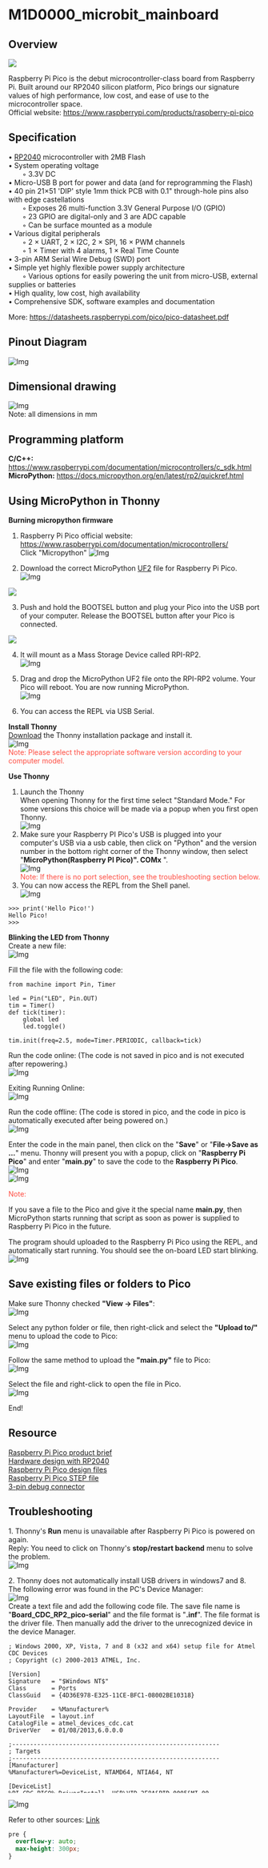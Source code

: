 # M1D0000_microbit_mainboard

## Overview
<img src="../../_static/raspberry/R1D0001_raspberry_pico/1img.jpg" style="zoom:100%">  

Raspberry Pi Pico is the debut microcontroller-class board from Raspberry Pi. Built around our RP2040 silicon platform, Pico brings our signature values of high performance, low cost, and ease of use to the microcontroller space.  
Official website: <https://www.raspberrypi.com/products/raspberry-pi-pico>  

## Specification
• [RP2040](https://datasheets.raspberrypi.com/rp2040/rp2040-datasheet.pdf) microcontroller with 2MB Flash  
• System operating voltage  
&emsp;&emsp;◦ 3.3V DC   
• Micro-USB B port for power and data (and for reprogramming the Flash)  
• 40 pin 21×51 'DIP' style 1mm thick PCB with 0.1" through-hole pins also with edge castellations  
&emsp;&emsp;◦ Exposes 26 multi-function 3.3V General Purpose I/O (GPIO)    
&emsp;&emsp;◦ 23 GPIO are digital-only and 3 are ADC capable  
&emsp;&emsp;◦ Can be surface mounted as a module  
• Various digital peripherals  
&emsp;&emsp;◦ 2 × UART, 2 × I2C, 2 × SPI, 16 × PWM channels  
&emsp;&emsp;◦ 1 × Timer with 4 alarms, 1 × Real Time Counte  
• 3-pin ARM Serial Wire Debug (SWD) port  
• Simple yet highly flexible power supply architecture   
&emsp;&emsp;◦ Various options for easily powering the unit from micro-USB, external supplies or batteries  
• High quality, low cost, high availability   
• Comprehensive SDK, software examples and documentation    

More: <https://datasheets.raspberrypi.com/pico/pico-datasheet.pdf>  

## Pinout Diagram
![Img](../../_static/raspberry/R1D0001_raspberry_pico/2img.png)  

## Dimensional drawing
![Img](../../_static/raspberry/R1D0001_raspberry_pico/3img.png)  
Note: all dimensions in mm  

## Programming platform
**C/C++:** <https://www.raspberrypi.com/documentation/microcontrollers/c_sdk.html>  
**MicroPython:** <https://docs.micropython.org/en/latest/rp2/quickref.html>     

## Using MicroPython in Thonny
**Burning micropython firmware**    
1. Raspberry Pi Pico official website: <https://www.raspberrypi.com/documentation/microcontrollers/>    
Click "Micropython"
![Img](../../_static/raspberry/R1D0001_raspberry_pico/21img.png)

2. Download the correct MicroPython [UF2](https://micropython.org/download/rp2-pico/rp2-pico-latest.uf2) file for Raspberry Pi Pico.  
![Img](../../_static/raspberry/R1D0001_raspberry_pico/22img.png)    
<img src="../../_static/raspberry/R1D0001_raspberry_pico/4img.png" style="zoom:100%">  

3. Push and hold the BOOTSEL button and plug your Pico into the USB port of your computer. Release the BOOTSEL button after your Pico is connected.  
<img src="../../_static/raspberry/R1D0001_raspberry_pico/5img.png" style="zoom:100%">  

4. It will mount as a Mass Storage Device called RPI-RP2.  
![Img](../../_static/raspberry/R1D0001_raspberry_pico/6img.png)    

5. Drag and drop the MicroPython UF2 file onto the RPI-RP2 volume. Your Pico will reboot. You are now running MicroPython.  
![Img](../../_static/raspberry/R1D0001_raspberry_pico/7img.png)    

6. You can access the REPL via USB Serial.  

**Install Thonny**  
[Download](https://thonny.org/) the Thonny installation package and install it.  
![Img](../../_static/raspberry/R1D0001_raspberry_pico/8img.png)      
<span style="color: rgb(255, 76, 65);"> Note: Please select the appropriate software version according to your computer model. </span>    

**Use Thonny**  
1. Launch the Thonny  
When opening Thonny for the first time select "Standard Mode." For some versions this choice will be made via a popup when you first open Thonny.  
![Img](../../_static/raspberry/R1D0001_raspberry_pico/9img.png)  
2. Make sure your Raspberry PI Pico's USB is plugged into your computer's USB via a usb cable, then click on "Python" and the version number in the bottom right corner of the Thonny window, then select "**MicroPython(Raspberry PI Pico)". COMx** ".       
![Img](../../_static/raspberry/R1D0001_raspberry_pico/10img.png)  
<span style="color: rgb(255, 76, 65);">Note: If there is no port selection, see the troubleshooting section below.</span>   
3. You can now access the REPL from the Shell panel.  
![Img](../../_static/raspberry/R1D0001_raspberry_pico/11img.png)  
```MicroPython  
>>> print('Hello Pico!')  
Hello Pico!
>>>
```

**Blinking the LED from Thonny**    
Create a new file:   
![Img](../../_static/raspberry/R1D0001_raspberry_pico/17img.png)      

Fill the file with the following code:      
```MicroPython
from machine import Pin, Timer

led = Pin("LED", Pin.OUT)
tim = Timer()
def tick(timer):
    global led
    led.toggle()

tim.init(freq=2.5, mode=Timer.PERIODIC, callback=tick)  
```
Run the code online: (The code is not saved in pico and is not executed after repowering.)      
![Img](../../_static/raspberry/R1D0001_raspberry_pico/16img.png)

Exiting Running Online:    
![Img](../../_static/raspberry/R1D0001_raspberry_pico/25img.png)     

Run the code offline: (The code is stored in pico, and the code in pico is automatically executed after being powered on.)     
![Img](../../_static/raspberry/R1D0001_raspberry_pico/27img.png)     

Enter the code in the main panel, then click on the "**Save**" or "**File->Save as ...**" menu. Thonny will present you with a popup, click on "**Raspberry Pi Pico**" and enter "**main\.py**" to save the code to the **Raspberry Pi Pico**.  
![Img](../../_static/raspberry/R1D0001_raspberry_pico/12img.png)  
![Img](../../_static/raspberry/R1D0001_raspberry_pico/13img.png) 

<span style="color: rgb(255, 76, 65);">Note: </span>      

If you save a file to the Pico and give it the special name **main\.py**, then MicroPython starts running that script as soon as power is supplied to Raspberry Pi Pico in the future.                          

The program should uploaded to the Raspberry Pi Pico using the REPL, and automatically start running. You should see the on-board LED start blinking.  
![Img](../../_static/raspberry/R1D0001_raspberry_pico/23img.png)          



## Save existing files or folders to Pico             
Make sure Thonny checked **"View -> Files"**:  
![Img](../../_static/raspberry/R1D0001_raspberry_pico/18img.png)    

Select any python folder or file, then right-click and select the **"Upload to/"** menu to upload the code to Pico:    
![Img](../../_static/raspberry/R1D0001_raspberry_pico/19img.png)   

Follow the same method to upload the **"main\.py"** file to Pico:    
![Img](../../_static/raspberry/R1D0001_raspberry_pico/20img.png)   

Select the file and right-click to open the file in Pico.       
![Img](../../_static/raspberry/R1D0001_raspberry_pico/26img.png)      

End!  

## Resource
[Raspberry Pi Pico product brief](https://datasheets.raspberrypi.com/pico/pico-product-brief.pdf)  
[Hardware design with RP2040](https://datasheets.raspberrypi.com/rp2040/hardware-design-with-rp2040.pdf)  
[Raspberry Pi Pico design files](https://datasheets.raspberrypi.com/pico/RPi-Pico-R3-PUBLIC-20200119.zip)  
[Raspberry Pi Pico STEP file](https://datasheets.raspberrypi.com/pico/Pico-R3-step.zip)  
[3-pin debug connector](https://datasheets.raspberrypi.com/debug/debug-connector-specification.pdf)  

## Troubleshooting
1\. Thonny's **Run** menu is unavailable after Raspberry Pi Pico is powered on again.  
Reply: You need to click on Thonny's **stop/restart backend** menu to solve the problem.  
![Img](../../_static/raspberry/R1D0001_raspberry_pico/24img.png)      

2\. Thonny does not automatically install USB drivers in windows7 and 8. The following error was found in the PC's Device Manager:   
![Img](../../_static/raspberry/R1D0001_raspberry_pico/14img.png)  
Create a text file and add the following code file. The save file name is "**Board_CDC_RP2_pico-serial**" and the file format is "**.inf**". The file format is the driver file. Then manually add the driver to the unrecognized device in the device Manager.  
```
; Windows 2000, XP, Vista, 7 and 8 (x32 and x64) setup file for Atmel CDC Devices  
; Copyright (c) 2000-2013 ATMEL, Inc.  

[Version]
Signature   = "$Windows NT$"
Class       = Ports
ClassGuid   = {4D36E978-E325-11CE-BFC1-08002BE10318}

Provider    = %Manufacturer%
LayoutFile  = layout.inf
CatalogFile = atmel_devices_cdc.cat
DriverVer   = 01/08/2013,6.0.0.0

;----------------------------------------------------------
; Targets
;----------------------------------------------------------
[Manufacturer]
%Manufacturer%=DeviceList, NTAMD64, NTIA64, NT

[DeviceList]
%PI_CDC_PICO%=DriverInstall, USB\VID_2E8A&PID_0005&MI_00

[DeviceList.NTAMD64]
%PI_CDC_PICO%=DriverInstall, USB\VID_2E8A&PID_0005&MI_00

[DeviceList.NTIA64]
%PI_CDC_PICO%=DriverInstall, USB\VID_2E8A&PID_0005&MI_00

[DeviceList.NT]
%PI_CDC_PICO%=DriverInstall, USB\VID_2E8A&PID_0005&MI_00

;----------------------------------------------------------
; Windows 2000, XP, Vista, Windows 7, Windows 8 - 32bit
;----------------------------------------------------------
[Reader_Install.NTx86]


[DestinationDirs]
DefaultDestDir=12
DriverInstall.NT.Copy=12

[DriverInstall.NT]
include=mdmcpq.inf
CopyFiles=DriverInstall.NT.Copy
AddReg=DriverInstall.NT.AddReg

[DriverInstall.NT.Copy]
usbser.sys

[DriverInstall.NT.AddReg]
HKR,,DevLoader,,*ntkern
HKR,,NTMPDriver,,usbser.sys
HKR,,EnumPropPages32,,"MsPorts.dll,SerialPortPropPageProvider"

[DriverInstall.NT.Services]
AddService = usbser, 0x00000002, DriverService.NT

[DriverService.NT]
DisplayName = %Serial.SvcDesc%
ServiceType = 1 ; SERVICE_KERNEL_DRIVER
StartType = 3 ; SERVICE_DEMAND_START
ErrorControl = 1 ; SERVICE_ERROR_NORMAL
ServiceBinary = %12%\usbser.sys
LoadOrderGroup = Base

;----------------------------------------------------------
; Windows XP, Vista, Windows 7, Windows 8 - 64bit
;----------------------------------------------------------

[DriverInstall.NTamd64]
include=mdmcpq.inf
CopyFiles=DriverCopyFiles.NTamd64
AddReg=DriverInstall.NTamd64.AddReg

[DriverCopyFiles.NTamd64]
usbser.sys,,,0x20

[DriverInstall.NTamd64.AddReg]
HKR,,DevLoader,,*ntkern
HKR,,NTMPDriver,,usbser.sys
HKR,,EnumPropPages32,,"MsPorts.dll,SerialPortPropPageProvider"

[DriverInstall.NTamd64.Services]
AddService=usbser, 0x00000002, DriverService.NTamd64

[DriverService.NTamd64]
DisplayName=%Serial.SvcDesc%
ServiceType=1
StartType=3
ErrorControl=1
ServiceBinary=%12%\usbser.sys

;----------------------------------------------------------
; String
;----------------------------------------------------------

[Strings]
Manufacturer = "ATMEL, Inc."
PI_CDC_PICO = "Pi Pico Serial Port"

Serial.SvcDesc = "Pi Pico Serial Driver"
```
![Img](../../_static/raspberry/R1D0001_raspberry_pico/15img.png)  

Refer to other sources: [Link](https://picockpit.com/raspberry-pi/raspberry-pi-pico-and-micropython-on-windows/#Windows_81)  


<style> pre{ overflow-y: auto; max-height: 300px;} </style>   

```css
pre {
  overflow-y: auto;
  max-height: 300px;
}
```


